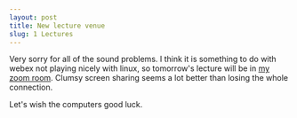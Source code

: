 ```yaml
---
layout: post
title: New lecture venue
slug: 1 Lectures
---
```


Very sorry for all of the sound problems. I think it is something to do with webex not playing nicely with linux, so tomorrow's lecture will be in [my zoom room](https://mcmaster.zoom.us/j/6566254502). Clumsy screen sharing seems a lot better than losing the whole connection.

Let's wish the computers good luck.

